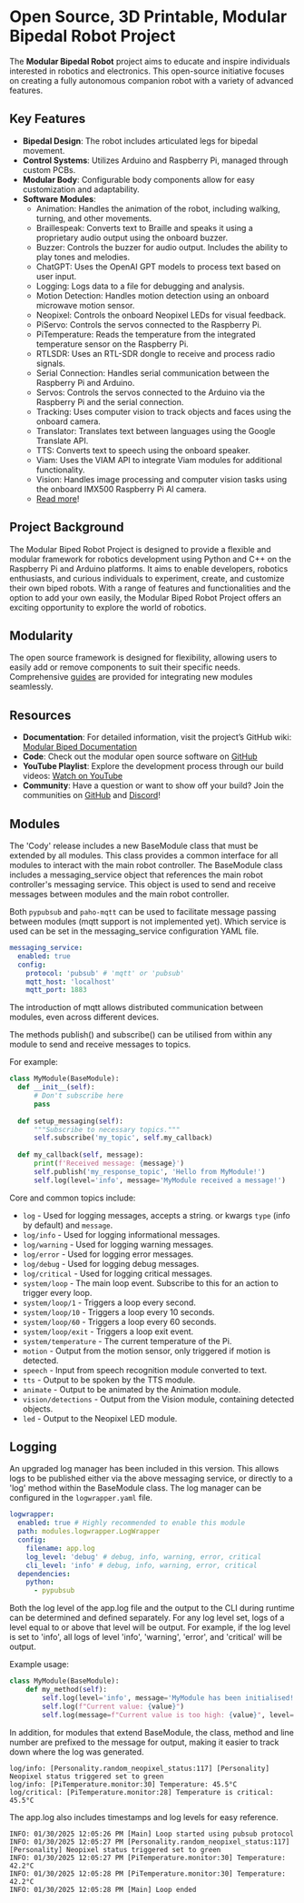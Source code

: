 # Open Source, 3D Printable, Modular Bipedal Robot Project

The **Modular Bipedal Robot** project aims to educate and inspire individuals interested in robotics and electronics. This open-source initiative focuses on creating a fully autonomous companion robot with a variety of advanced features.

## Key Features

- **Bipedal Design**: The robot includes articulated legs for bipedal movement.
- **Control Systems**: Utilizes Arduino and Raspberry Pi, managed through custom PCBs.
- **Modular Body**: Configurable body components allow for easy customization and adaptability.
- **Software Modules**:
  - Animation: Handles the animation of the robot, including walking, turning, and other movements.
  - Braillespeak: Converts text to Braille and speaks it using a proprietary audio output using the onboard buzzer.
  - Buzzer: Controls the buzzer for audio output. Includes the ability to play tones and melodies.
  - ChatGPT: Uses the OpenAI GPT models to process text based on user input.
  - Logging: Logs data to a file for debugging and analysis.
  - Motion Detection: Handles motion detection using an onboard microwave motion sensor.
  - Neopixel: Controls the onboard Neopixel LEDs for visual feedback.
  - PiServo: Controls the servos connected to the Raspberry Pi.
  - PiTemperature: Reads the temperature from the integrated temperature sensor on the Raspberry Pi.
  - RTLSDR: Uses an RTL-SDR dongle to receive and process radio signals.
  - Serial Connection: Handles serial communication between the Raspberry Pi and Arduino.
  - Servos: Controls the servos connected to the Arduino via the Raspberry Pi and the serial connection.
  - Tracking: Uses computer vision to track objects and faces using the onboard camera.
  - Translator: Translates text between languages using the Google Translate API.
  - TTS: Converts text to speech using the onboard speaker.
  - Viam: Uses the VIAM API to integrate Viam modules for additional functionality.
  - Vision: Handles image processing and computer vision tasks using the onboard IMX500 Raspberry Pi AI camera.
  - [Read more](https://github.com/makerforgetech/modular-biped/wiki/Software#modules)!

## Project Background

The Modular Biped Robot Project is designed to provide a flexible and modular framework for robotics development using Python and C++ on the Raspberry Pi and Arduino platforms. It aims to enable developers, robotics enthusiasts, and curious individuals to experiment, create, and customize their own biped robots. With a range of features and functionalities and the option to add your own easily, the Modular Biped Robot Project offers an exciting opportunity to explore the world of robotics.

## Modularity

The open source framework is designed for flexibility, allowing users to easily add or remove components to suit their specific needs. Comprehensive [guides](https://github.com/makerforgetech/modular-biped/wiki/Software#creating-a-module) are provided for integrating new modules seamlessly.

## Resources

- **Documentation**: For detailed information, visit the project’s GitHub wiki: [Modular Biped Documentation](https://github.com/makerforgetech/modular-biped/wiki)
- **Code**: Check out the modular open source software on [GitHub](https://github.com/makerforgetech/modular-biped)
- **YouTube Playlist**: Explore the development process through our build videos: [Watch on YouTube](https://www.youtube.com/watch?v=2DVJ5xxAuWY&list=PL_ua9QbuRTv6Kh8hiEXXVqywS8pklZraT)
- **Community**: Have a question or want to show off your build? Join the communities on [GitHub](https://bit.ly/maker-forge-community) and [Discord](https://bit.ly/makerforge-community)!


## Modules

The 'Cody' release includes a new BaseModule class that must be extended by all modules. This class provides a common interface for all modules to interact with the main robot controller. The BaseModule class includes a messaging_service object that references the main robot controller's messaging service. This object is used to send and receive messages between modules and the main robot controller.

Both `pypubsub` and `paho-mqtt` can be used to facilitate message passing between modules (mqtt support is not implemented yet). Which service is used can be set in the messaging_service configuration YAML file.

```yaml
messaging_service:
  enabled: true
  config:
    protocol: 'pubsub' # 'mqtt' or 'pubsub'
    mqtt_host: 'localhost' 
    mqtt_port: 1883
```

The introduction of mqtt allows distributed communication between modules, even across different devices.

The methods publish() and subscribe() can be utilised from within any module to send and receive messages to topics.

For example:
  
  ```python
  class MyModule(BaseModule):
    def __init__(self):
        # Don't subscribe here
        pass
    
    def setup_messaging(self):
        """Subscribe to necessary topics."""
        self.subscribe('my_topic', self.my_callback)
        
    def my_callback(self, message):
        print(f'Received message: {message}')
        self.publish('my_response_topic', 'Hello from MyModule!')
        self.log(level='info', message='MyModule received a message!')
  ```
Core and common topics include:
- `log` - Used for logging messages, accepts a string. or kwargs `type` (info by default) and `message`.
- `log/info` - Used for logging informational messages.
- `log/warning` - Used for logging warning messages.
- `log/error` - Used for logging error messages.
- `log/debug` - Used for logging debug messages.
- `log/critical` - Used for logging critical messages. 
- `system/loop` - The main loop event. Subscribe to this for an action to trigger every loop.
- `system/loop/1` - Triggers a loop every second.
- `system/loop/10` - Triggers a loop every 10 seconds.
- `system/loop/60` - Triggers a loop every 60 seconds.
- `system/loop/exit` - Triggers a loop exit event.
- `system/temperature` - The current temperature of the Pi.
- `motion` - Output from the motion sensor, only triggered if motion is detected.
- `speech` - Input from speech recognition module converted to text.
- `tts` - Output to be spoken by the TTS module.
- `animate` - Output to be animated by the Animation module.
- `vision/detections` - Output from the Vision module, containing detected objects.
- `led` - Output to the Neopixel LED module.

## Logging

An upgraded log manager has been included in this version. This allows logs to be published either via the above messaging service, or directly to a 'log' method within the BaseModule class. The log manager can be configured in the `logwrapper.yaml` file.

```yaml
logwrapper:
  enabled: true # Highly recommended to enable this module
  path: modules.logwrapper.LogWrapper
  config:
    filename: app.log
    log_level: 'debug' # debug, info, warning, error, critical
    cli_level: 'info' # debug, info, warning, error, critical
  dependencies:
    python:
      - pypubsub
```

Both the log level of the app.log file and the output to the CLI during runtime can be determined and defined separately. For any log level set, logs of a level equal to or above that level will be output. For example, if the log level is set to 'info', all logs of level 'info', 'warning', 'error', and 'critical' will be output.

Example usage:

```python
class MyModule(BaseModule):
    def my_method(self):
        self.log(level='info', message='MyModule has been initialised!')
        self.log(f"Current value: {value}")
        self.log(message=f"Current value is too high: {value}", level='critical')
```

In addition, for modules that extend BaseModule, the class, method and line number are prefixed to the message for output, making it easier to track down where the log was generated.

```
log/info: [Personality.random_neopixel_status:117] [Personality] Neopixel status triggered set to green
log/info: [PiTemperature.monitor:30] Temperature: 45.5°C
log/critical: [PiTemperature.monitor:28] Temperature is critical: 45.5°C
```

The app.log also includes timestamps and log levels for easy reference.

```
INFO: 01/30/2025 12:05:26 PM [Main] Loop started using pubsub protocol
INFO: 01/30/2025 12:05:27 PM [Personality.random_neopixel_status:117] [Personality] Neopixel status triggered set to green
INFO: 01/30/2025 12:05:27 PM [PiTemperature.monitor:30] Temperature: 42.2°C
INFO: 01/30/2025 12:05:28 PM [PiTemperature.monitor:30] Temperature: 42.2°C
INFO: 01/30/2025 12:05:28 PM [Main] Loop ended
```